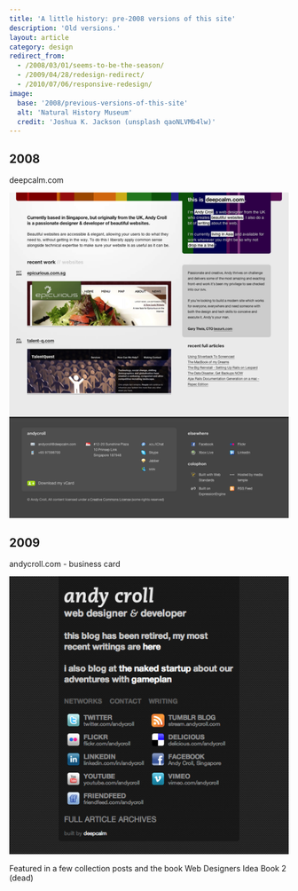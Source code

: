 ```yaml
---
title: 'A little history: pre-2008 versions of this site'
description: 'Old versions.'
layout: article
category: design
redirect_from:
  - /2008/03/01/seems-to-be-the-season/
  - /2009/04/28/redesign-redirect/
  - /2010/07/06/responsive-redesign/
image:
  base: '2008/previous-versions-of-this-site'
  alt: 'Natural History Museum'
  credit: 'Joshua K. Jackson (unsplash qaoNLVMb4lw)'
---
```


## 2008

deepcalm.com

![deepcalm.com circa 2008](/images/2008/deepcalm-2008.png)

## 2009

andycroll.com - business card

![2009-era andycroll.com](/images/2009/business-card-site.png)

Featured in a few collection posts and the book Web Designers Idea Book 2 (dead)
